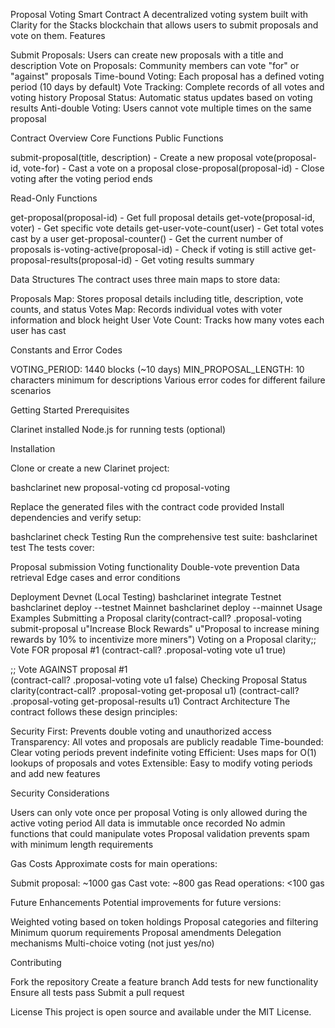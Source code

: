 Proposal Voting Smart Contract
A decentralized voting system built with Clarity for the Stacks blockchain that allows users to submit proposals and vote on them.
Features

Submit Proposals: Users can create new proposals with a title and description
Vote on Proposals: Community members can vote "for" or "against" proposals
Time-bound Voting: Each proposal has a defined voting period (10 days by default)
Vote Tracking: Complete records of all votes and voting history
Proposal Status: Automatic status updates based on voting results
Anti-double Voting: Users cannot vote multiple times on the same proposal

Contract Overview
Core Functions
Public Functions

submit-proposal(title, description) - Create a new proposal
vote(proposal-id, vote-for) - Cast a vote on a proposal
close-proposal(proposal-id) - Close voting after the voting period ends

Read-Only Functions

get-proposal(proposal-id) - Get full proposal details
get-vote(proposal-id, voter) - Get specific vote details
get-user-vote-count(user) - Get total votes cast by a user
get-proposal-counter() - Get the current number of proposals
is-voting-active(proposal-id) - Check if voting is still active
get-proposal-results(proposal-id) - Get voting results summary

Data Structures
The contract uses three main maps to store data:

Proposals Map: Stores proposal details including title, description, vote counts, and status
Votes Map: Records individual votes with voter information and block height
User Vote Count: Tracks how many votes each user has cast

Constants and Error Codes

VOTING_PERIOD: 1440 blocks (~10 days)
MIN_PROPOSAL_LENGTH: 10 characters minimum for descriptions
Various error codes for different failure scenarios

Getting Started
Prerequisites

Clarinet installed
Node.js for running tests (optional)

Installation

Clone or create a new Clarinet project:

bashclarinet new proposal-voting
cd proposal-voting

Replace the generated files with the contract code provided
Install dependencies and verify setup:

bashclarinet check
Testing
Run the comprehensive test suite:
bashclarinet test
The tests cover:

Proposal submission
Voting functionality
Double-vote prevention
Data retrieval
Edge cases and error conditions

Deployment
Devnet (Local Testing)
bashclarinet integrate
Testnet
bashclarinet deploy --testnet
Mainnet
bashclarinet deploy --mainnet
Usage Examples
Submitting a Proposal
clarity(contract-call? .proposal-voting submit-proposal 
    u"Increase Block Rewards" 
    u"Proposal to increase mining rewards by 10% to incentivize more miners")
Voting on a Proposal
clarity;; Vote FOR proposal #1
(contract-call? .proposal-voting vote u1 true)

;; Vote AGAINST proposal #1  
(contract-call? .proposal-voting vote u1 false)
Checking Proposal Status
clarity(contract-call? .proposal-voting get-proposal u1)
(contract-call? .proposal-voting get-proposal-results u1)
Contract Architecture
The contract follows these design principles:

Security First: Prevents double voting and unauthorized access
Transparency: All votes and proposals are publicly readable
Time-bounded: Clear voting periods prevent indefinite voting
Efficient: Uses maps for O(1) lookups of proposals and votes
Extensible: Easy to modify voting periods and add new features

Security Considerations

Users can only vote once per proposal
Voting is only allowed during the active voting period
All data is immutable once recorded
No admin functions that could manipulate votes
Proposal validation prevents spam with minimum length requirements

Gas Costs
Approximate costs for main operations:

Submit proposal: ~1000 gas
Cast vote: ~800 gas
Read operations: <100 gas

Future Enhancements
Potential improvements for future versions:

Weighted voting based on token holdings
Proposal categories and filtering
Minimum quorum requirements
Proposal amendments
Delegation mechanisms
Multi-choice voting (not just yes/no)

Contributing

Fork the repository
Create a feature branch
Add tests for new functionality
Ensure all tests pass
Submit a pull request

License
This project is open source and available under the MIT License.
